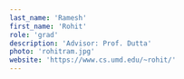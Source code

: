 ```yaml
---
last_name: 'Ramesh'
first_name: 'Rohit'
role: 'grad'
description: 'Advisor: Prof. Dutta'
photo: 'rohitram.jpg'
website: 'https://www.cs.umd.edu/~rohit/'
---
```

